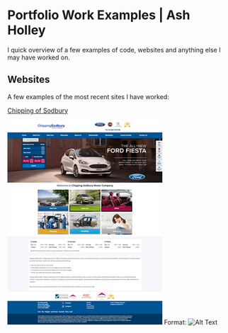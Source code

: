 # Portfolio Work Examples | Ash Holley
I quick overview of a few examples of code, websites and anything else I may have worked on.


## Websites
A few examples of the most recent sites I have worked:

<a href="www.csmc.co.uk" target="_blank">Chipping of Sodbury</a>

![GitHub Logo](/images/csmccouk-home.jpg)
Format: ![Alt Text](www.csmc.co.uk)
